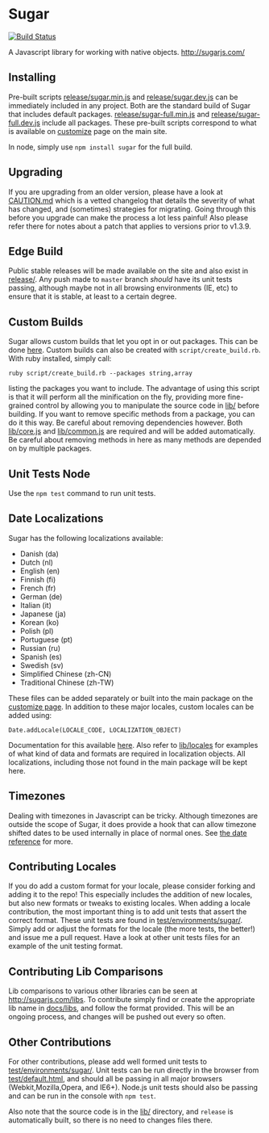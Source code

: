 # Sugar

[![Build Status](https://secure.travis-ci.org/andrewplummer/Sugar.png)](http://travis-ci.org/andrewplummer/Sugar)

A Javascript library for working with native objects.
http://sugarjs.com/

## Installing

Pre-built scripts [release/sugar.min.js](release/sugar.min.js) and [release/sugar.dev.js](release/sugar.dev.js) can be immediately included in any project. Both are the standard build of Sugar that includes default packages. [release/sugar-full.min.js](release/sugar-full.min.js) and [release/sugar-full.dev.js](release/sugar-full.dev.js) include all packages. These pre-built scripts correspond to what is available on [customize](http://sugarjs.com/customize) page on the main site.

In node, simply use `npm install sugar` for the full build.


## Upgrading

If you are upgrading from an older version, please have a look at [CAUTION.md](CAUTION.md) which is a vetted changelog
that details the severity of what has changed, and (sometimes) strategies for migrating.
Going through this before you upgrade can make the process a lot less painful!
Also please refer there for notes about a patch that applies to versions prior to v1.3.9.


## Edge Build

Public stable releases will be made available on the site and also exist in [release/](release/).
Any push made to `master` branch *should* have its unit tests passing, although maybe not
in all browsing environments (IE, etc) to ensure that it is stable, at least to a certain degree.


## Custom Builds

Sugar allows custom builds that let you opt in or out packages. This can be done [here](http://sugarjs.com/customize).
Custom builds can also be created with `script/create_build.rb`. With ruby installed, simply call:

```
ruby script/create_build.rb --packages string,array
```

listing the packages you want to include. The advantage of using this
script is that it will perform all the minification on the fly, providing more fine-grained control by allowing you to
manipulate the source code in [lib/](lib/) before building. If you want to remove specific methods from a package, you can do it this way.
Be careful about removing dependencies however. Both [lib/core.js](lib/core.js) and [lib/common.js](lib/common.js) are required and will be added automatically. Be careful about removing methods in here as many methods are depended on by multiple packages.


## Unit Tests Node

Use the `npm test` command to run unit tests.


## Date Localizations

Sugar has the following localizations available:

- Danish (da)
- Dutch (nl)
- English (en)
- Finnish (fi)
- French (fr)
- German (de)
- Italian (it)
- Japanese (ja)
- Korean (ko)
- Polish (pl)
- Portuguese (pt)
- Russian (ru)
- Spanish (es)
- Swedish (sv)
- Simplified Chinese (zh-CN)
- Traditional Chinese (zh-TW)


These files can be added separately or built into the main package on the [customize page](http://sugarjs.com/customize).
In addition to these major locales, custom locales can be added using:

```
Date.addLocale(LOCALE_CODE, LOCALIZATION_OBJECT)
```

Documentation for this available [here](http://sugarjs.com/dates). Also refer to [lib/locales](lib/locales) for examples of what kind of data and formats are required in localization objects. All localizations, including those not found in the main package will be kept here.



## Timezones

Dealing with timezones in Javascript can be tricky. Although timezones are outside the scope of Sugar, it does provide a hook that can allow timezone shifted dates to be used internally in place of normal ones. See [the date reference](http://sugarjs.com/dates#timezones) for more.


## Contributing Locales

If you do add a custom format for your locale, please consider forking and adding it to the repo! This especially includes the addition of new locales, but also new formats or tweaks to existing locales. When adding a locale contribution, the most important thing is to add unit tests that assert the correct format. These unit tests are found in [test/environments/sugar/](test/environments/sugar/). Simply add or adjust the formats for the locale (the more tests, the better!) and issue me a pull request. Have a look at other unit tests files for an example of the unit testing format.


## Contributing Lib Comparisons

Lib comparisons to various other libraries can be seen at http://sugarjs.com/libs. To contribute simply find or create the appropriate lib name in [docs/libs](docs/libs), and follow the format provided. This will be an ongoing process, and changes will be pushed out every so often.


## Other Contributions

For other contributions, please add well formed unit tests to [test/environments/sugar/](test/environments/sugar/). Unit tests can be run directly in the browser from [test/default.html](test/default.html), and should all be passing in all major browsers (Webkit,Mozilla,Opera, and IE6+). Node.js unit tests should also be passing and can be run in the console with `npm test`.

Also note that the source code is in the [lib/](lib/) directory, and `release` is automatically built, so there is no need to changes files there.

